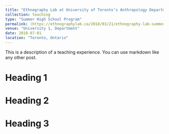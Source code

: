 ```yaml
---
title: "Ethnography Lab at University of Toronto’s Anthropology Department"
collection: teaching
type: "Summer High School Program"
permalink: (https://ethnographylab.ca/2018/03/21/ethnography-lab-summer-high-school-program-2018/)
venue: "University 1, Department"
date: 2018-07-01
location: "Toronto, Ontario"
---
```


This is a description of a teaching experience. You can use markdown like any other post.

Heading 1
======

Heading 2
======

Heading 3
======
